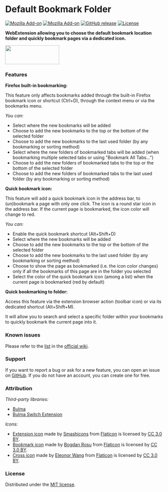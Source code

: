 # Default Bookmark Folder

[![Mozilla Add-on](https://img.shields.io/amo/users/default-bookmark-folder.svg?style=flat-square)](https://addons.mozilla.org/en-US/firefox/addon/default-bookmark-folder/)
[![Mozilla Add-on](https://img.shields.io/amo/rating/default-bookmark-folder.svg?style=flat-square)](https://addons.mozilla.org/en-US/firefox/addon/default-bookmark-folder/)
[![GitHub release](https://img.shields.io/github/release/teddy-gustiaux/default-bookmark-folder.svg?style=flat-square)](https://github.com/teddy-gustiaux/default-bookmark-folder/releases)
[![License](https://img.shields.io/badge/License-MIT-lightrey.svg?style=flat-square)](https://opensource.org/licenses/MIT)

**WebExtension allowing you to choose the default bookmark location folder and quickly bookmark pages via a dedicated icon.**

<a href="https://addons.mozilla.org/en-US/firefox/addon/default-bookmark-folder/">
<img border="0" src="https://addons.cdn.mozilla.net/static/img/addons-buttons/AMO-button_1.png" width="172" height="60">
</a>

### Features

**Firefox built-in bookmarking:**

This feature only affects bookmarks added through the built-in Firefox bookmark icon or shortcut (Ctrl+D), through the context menu or via the bookmarks menu.

*You can:*
- Select where the new bookmarks will be added
- Choose to add the new bookmarks to the top or the bottom of the selected folder
- Choose to add the new bookmarks to the last used folder (by any bookmarking or sorting method)
- Select where the new folders of bookmarked tabs will be added (when bookmarking multiple selected tabs or using "Bookmark All Tabs...")
- Choose to add the new folders of bookmarked tabs to the top or the bottom of the selected folder
- Choose to add the new folders of bookmarked tabs to the last used folder (by any bookmarking or sorting method)

**Quick bookmark icon:**

This feature will add a quick bookmark icon in the address bar, to (un)bookmark a page with only one click.
The icon is a round star icon in the address bar.
If the current page is bookmarked, the icon color will change to red.

*You can:*
- Enable the quick bookmark shortcut (Alt+Shift+D)
- Select where the new bookmarks will be added
- Choose to add the new bookmarks to the top or the bottom of the selected folder
- Choose to add the new bookmarks to the last used folder (by any bookmarking or sorting method)
- Choose to show the page as bookmarked (i.e. the icon color changes) only if all the bookmarks of this page are in the folder you selected
- Select the color of the quick bookmark icon (among a list) when the current page is bookmarked (red by default)

**Quick bookmarking to folder:**

Access this feature via the extension browser action (toolbar icon) or via its dedicated shortcut (Alt+Shift+M).

It will allow you to search and select a specific folder within your bookmarks to quickly bookmark the current page into it.

### Known issues

Please refer to the [list](https://github.com/teddy-gustiaux/default-bookmark-folder/wiki/Known-issues) in the [official wiki](https://github.com/teddy-gustiaux/default-bookmark-folder/wiki).

### Support

If you want to report a bug or ask for a new feature, you can open an issue on [GitHub](https://github.com/teddy-gustiaux/default-bookmark-folder/issues). If you do not have an account, you can create one for free.

### Attribution

*Third-party libraries:*
- [Bulma](https://bulma.io/)
- [Bulma Switch Extension](https://github.com/Wikiki/bulma-switch)

*Icons:*
- [Extension icon](https://www.flaticon.com/free-icon/bookmark_150854) made by [Smashicons](https://www.flaticon.com/authors/smashicons) from [Flaticon](https://www.flaticon.com) is licensed by [CC 3.0 BY](http://creativecommons.org/licenses/by/3.0/).
- [Bookmark icon](https://www.flaticon.com/free-icon/star-button_69468) made by [Bogdan Rosu](https://www.flaticon.com/authors/bogdan-rosu) from [Flaticon](https://www.flaticon.com) is licensed by [CC 3.0 BY](http://creativecommons.org/licenses/by/3.0/).
- [Cross icon](https://www.flaticon.com/free-icon/settings_128531) made by [Eleonor Wang](https://www.flaticon.com/authors/eleonor-wang) from [Flaticon](https://www.flaticon.com) is licensed by [CC 3.0 BY](http://creativecommons.org/licenses/by/3.0/).

### License

Distributed under the [MIT license](http://opensource.org/licenses/MIT).
